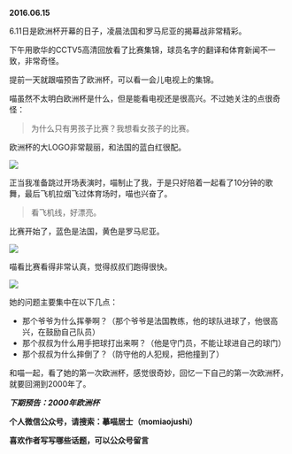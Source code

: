 
          
            
**2016.06.15**

6.11日是欧洲杯开幕的日子，凌晨法国和罗马尼亚的揭幕战非常精彩。

下午用歌华的CCTV5高清回放看了比赛集锦，球员名字的翻译和体育新闻不一致，非常奇怪。

提前一天就跟喵预告了欧洲杯，可以看一会儿电视上的集锦。

喵虽然不太明白欧洲杯是什么，但是能看电视还是很高兴。不过她关注的点很奇怪：
>为什么只有男孩子比赛？我想看女孩子的比赛。



欧洲杯的大LOGO非常靓丽，和法国的蓝白红很配。




![](//upload-images.jianshu.io/upload_images/51001-7bfa1ed4e21b1a1c.jpg)




正当我准备跳过开场表演时，喵制止了我，于是只好陪着一起看了10分钟的歌舞，最后飞机拉烟飞过体育场时，喵也兴奋了。
>看飞机线，好漂亮。



比赛开始了，蓝色是法国，黄色是罗马尼亚。




![](//upload-images.jianshu.io/upload_images/51001-db882e60a1e174a1.jpg)




喵看比赛看得非常认真，觉得叔叔们跑得很快。




![](//upload-images.jianshu.io/upload_images/51001-e833006e19abcd87.jpg)




她的问题主要集中在以下几点：
* 那个爷爷为什么挥拳啊？（那个爷爷是法国教练，他的球队进球了，他很高兴，在鼓励自己队员）
* 那个叔叔为什么用手把球打出来啊？（他是守门员，不能让球进自己的球门）
* 那个叔叔为什么摔倒了？（防守他的人犯规，把他撞到了）


和喵一起，看了她的第一次欧洲杯，感觉很奇妙，回忆一下自己的第一次欧洲杯，就要回溯到2000年了。


***下期预告：2000年欧洲杯***


**个人微信公众号，请搜索：摹喵居士（momiaojushi）**

**喜欢作者写写哪些话题，可以公众号留言**

          
        